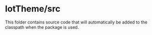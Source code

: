 # IotTheme/src

This folder contains source code that will automatically be added to the classpath when
the package is used.
